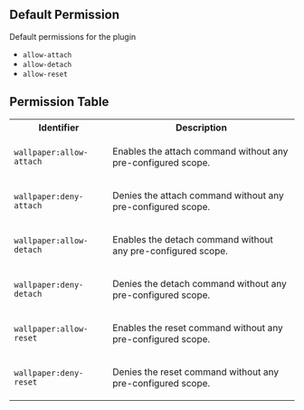 ## Default Permission

Default permissions for the plugin

- `allow-attach`
- `allow-detach`
- `allow-reset`

## Permission Table

<table>
<tr>
<th>Identifier</th>
<th>Description</th>
</tr>


<tr>
<td>

`wallpaper:allow-attach`

</td>
<td>

Enables the attach command without any pre-configured scope.

</td>
</tr>

<tr>
<td>

`wallpaper:deny-attach`

</td>
<td>

Denies the attach command without any pre-configured scope.

</td>
</tr>

<tr>
<td>

`wallpaper:allow-detach`

</td>
<td>

Enables the detach command without any pre-configured scope.

</td>
</tr>

<tr>
<td>

`wallpaper:deny-detach`

</td>
<td>

Denies the detach command without any pre-configured scope.

</td>
</tr>

<tr>
<td>

`wallpaper:allow-reset`

</td>
<td>

Enables the reset command without any pre-configured scope.

</td>
</tr>

<tr>
<td>

`wallpaper:deny-reset`

</td>
<td>

Denies the reset command without any pre-configured scope.

</td>
</tr>
</table>
